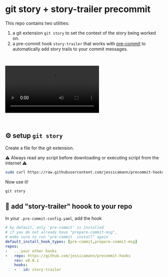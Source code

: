 # git story + story-trailer precommit

This repo contains two utilities:
1. a git extension `git story` to set the context of the story being worked on.
2. a pre-commit hook `story-trailer` that works with [pre-commit](https://pre-commit.com/) to automatically add story trails to your commit messages.

<br>

![](assets/demo.mov)

<br>

## ⚙️ setup `git story`

Create a file for the git extension.

⚠️ Always read any script before downloading or executing script from the internet ⚠️

```zsh
sudo curl https://raw.githubusercontent.com/jessicamann/precommit-hooks/main/git-story-template -o /usr/local/bin/git-story && sudo chmod +x /usr/local/bin/git-story
```

Now use it!
```
git story
```

## 🤖 add "story-trailer" hoook to your repo

In your `.pre-commit-config.yaml`, add the hook

```yaml
# by default, only 'pre-commit' is installed
# if you do not already have "prepare-commit-msg",
# make sure to run "pre-commit  install" again
default_install_hook_types: [pre-commit,prepare-commit-msg]
repos:
-   ...your other hooks
-   repo: https://github.com/jessicamann/precommit-hooks
    rev: v0.0.1
    hooks:
    -   id: story-trailer
```

